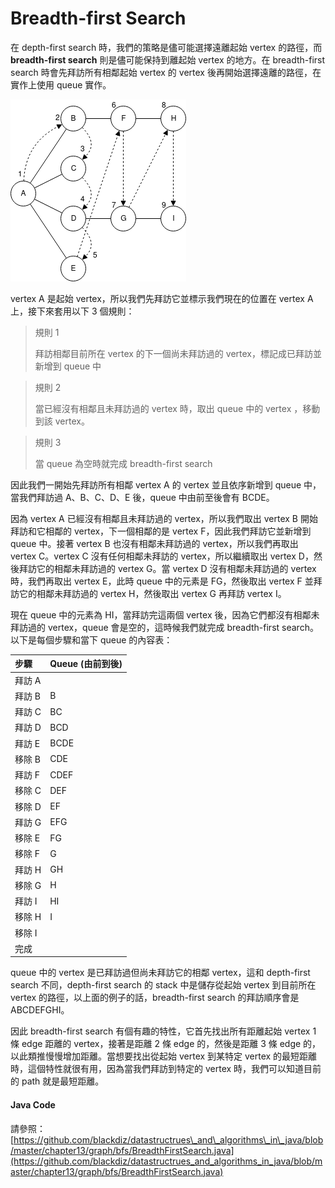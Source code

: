 # Breadth-first Search

在 depth-first search 時，我們的策略是儘可能選擇遠離起始 vertex 的路徑，而 **breadth-first search** 則是儘可能保持到離起始 vertex 的地方。在 breadth-first search 時會先拜訪所有相鄰起始 vertex 的 vertex 後再開始選擇遠離的路徑，在實作上使用 queue 實作。

![](../.gitbook/assets/breadth_first_search.png)

vertex A 是起始 vertex，所以我們先拜訪它並標示我們現在的位置在 vertex A 上，接下來套用以下 3 個規則：

> 規則 1
>
> 拜訪相鄰目前所在 vertex 的下一個尚未拜訪過的 vertex，標記成已拜訪並新增到 queue 中

> 規則 2
>
> 當已經沒有相鄰且未拜訪過的 vertex 時，取出 queue 中的 vertex ，移動到該 vertex。

> 規則 3
>
> 當 queue 為空時就完成 breadth-first search

因此我們一開始先拜訪所有相鄰 vertex A 的 vertex 並且依序新增到 queue 中，當我們拜訪過 A、B、C、D、E 後，queue 中由前至後會有 BCDE。

因為 vertex A 已經沒有相鄰且未拜訪過的 vertex，所以我們取出 vertex B 開始拜訪和它相鄰的 vertex，下一個相鄰的是 vertex F，因此我們拜訪它並新增到 queue 中。接著 vertex B 也沒有相鄰未拜訪過的 vertex，所以我們再取出 vertex C。vertex C 沒有任何相鄰未拜訪的 vertex，所以繼續取出 vertex D，然後拜訪它的相鄰未拜訪過的 vertex G。當 vertex D 沒有相鄰未拜訪過的 vertex 時，我們再取出 vertex E，此時 queue 中的元素是 FG，然後取出 vertex F 並拜訪它的相鄰未拜訪過的 vertex H，然後取出 vertex G 再拜訪 vertex I。

現在 queue 中的元素為 HI，當拜訪完這兩個 vertex 後，因為它們都沒有相鄰未拜訪過的 vertex，queue 會是空的，這時候我們就完成 breadth-first search。以下是每個步驟和當下 queue 的內容表：

| 步驟 | Queue \(由前到後\) |
| :--- | :--- |
| 拜訪 A |  |
| 拜訪 B | B |
| 拜訪 C | BC |
| 拜訪 D | BCD |
| 拜訪 E | BCDE |
| 移除 B | CDE |
| 拜訪 F | CDEF |
| 移除 C | DEF |
| 移除 D | EF |
| 拜訪 G | EFG |
| 移除 E | FG |
| 移除 F | G |
| 拜訪 H | GH |
| 移除 G | H |
| 拜訪 I | HI |
| 移除 H | I |
| 移除 I |  |
| 完成 |  |

queue 中的 vertex 是已拜訪過但尚未拜訪它的相鄰 vertex，這和 depth-first search 不同，depth-first search 的 stack 中是儲存從起始 vertex 到目前所在 vertex 的路徑，以上面的例子的話，breadth-first search 的拜訪順序會是 ABCDEFGHI。

因此 breadth-first search 有個有趣的特性，它首先找出所有距離起始 vertex 1 條 edge 距離的 vertex，接著是距離 2 條 edge 的，然後是距離 3 條 edge 的，以此類推慢慢增加距離。當想要找出從起始 vertex 到某特定 vertex 的最短距離時，這個特性就很有用，因為當我們拜訪到特定的 vertex 時，我們可以知道目前的 path 就是最短距離。

#### Java Code

請參照：[https://github.com/blackdiz/datastructrues\_and\_algorithms\_in\_java/blob/master/chapter13/graph/bfs/BreadthFirstSearch.java](https://github.com/blackdiz/datastructrues_and_algorithms_in_java/blob/master/chapter13/graph/bfs/BreadthFirstSearch.java)

